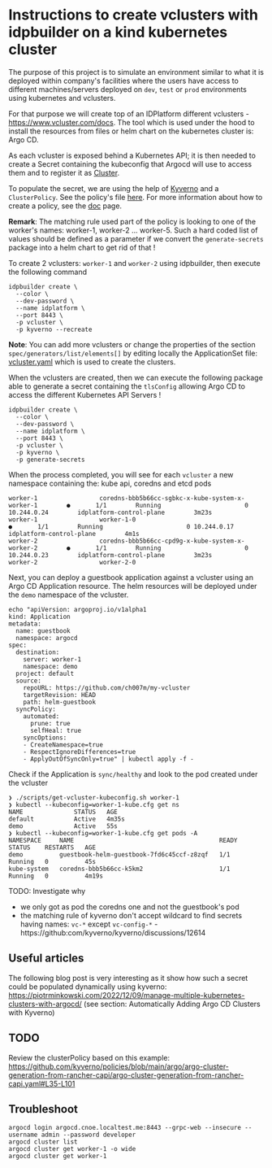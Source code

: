 # Instructions to create vclusters with idpbuilder on a kind kubernetes cluster

The purpose of this project is to simulate an environment similar to what it is deployed within company's facilities where the users have access to different machines/servers deployed on `dev`, `test` or `prod` environments using kubernetes and vclusters.

For that purpose we will create top of an IDPlatform different vclusters - https://www.vcluster.com/docs. The tool which is used under the hood to install the resources from files or helm chart on the kubernetes cluster is: Argo CD.

As each vcluster is exposed behind a Kubernetes API; it is then needed to create a Secret containing the kubeconfig that Argocd will use to access them and to register it as [Cluster](https://argo-cd.readthedocs.io/en/stable/operator-manual/declarative-setup/#clusters). 

To populate the secret, we are using the help of [Kyverno](https://kyverno.io/) and a `ClusterPolicy`. See the policy's file [here](generate-secrets/manifests/kyverno-policy.yml). For more information about how to create a policy, see the [doc](https://kyverno.io/docs/writing-policies/match-exclude/) page.

**Remark**: The matching rule used part of the policy is looking to one of the worker's names: worker-1, worker-2 ... worker-5. Such a hard coded list of values should be defined as a parameter if we convert the `generate-secrets` package into a helm chart to get rid of that !

To create 2 vclusters: `worker-1` and `worker-2` using idpbuilder, then execute the following command
```shell
idpbuilder create \
  --color \
  --dev-password \
  --name idplatform \
  --port 8443 \
  -p vcluster \
  -p kyverno --recreate  
```
**Note**: You can add more vclusters or change the properties of the section `spec/generators/list/elements[]` by editing locally the ApplicationSet file: [vcluster.yaml](vcluster/vcluster.yaml) which is used to create the clusters.

When the vclusters are created, then we can execute the following package able to generate a secret containing the `tlsConfig` allowing Argo CD to access the different Kubernetes API Servers !

```shell
idpbuilder create \
  --color \
  --dev-password \
  --name idplatform \
  --port 8443 \
  -p vcluster \
  -p kyverno \
  -p generate-secrets
```

When the process completed, you will see for each `vcluster` a new namespace containing the: kube api, coredns and etcd pods
```shell
worker-1                 coredns-bbb5b66cc-sgbkc-x-kube-system-x-worker-1        ●       1/1        Running                       0 10.244.0.24        idplatform-control-plane        3m23s
worker-1                 worker-1-0                                              ●       1/1        Running                       0 10.244.0.17        idplatform-control-plane        4m1s
worker-2                 coredns-bbb5b66cc-cpd9g-x-kube-system-x-worker-2        ●       1/1        Running                       0 10.244.0.23        idplatform-control-plane        3m23s
worker-2                 worker-2-0
```

Next, you can deploy a guestbook application against a vcluster using an Argo CD Application resource.
The helm resources will be deployed under the `demo` namespace of the vcluster.
```shell
echo "apiVersion: argoproj.io/v1alpha1
kind: Application
metadata:
  name: guestbook
  namespace: argocd
spec:
  destination:
    server: worker-1
    namespace: demo
  project: default
  source:
    repoURL: https://github.com/ch007m/my-vcluster
    targetRevision: HEAD
    path: helm-guestbook
  syncPolicy:
    automated:
      prune: true
      selfHeal: true
    syncOptions:
    - CreateNamespace=true
    - RespectIgnoreDifferences=true
    - ApplyOutOfSyncOnly=true" | kubectl apply -f -
```

Check if the Application is `sync/healthy` and look to the pod created under the vcluster
```shell
❯ ./scripts/get-vcluster-kubeconfig.sh worker-1
❯ kubectl --kubeconfig=worker-1-kube.cfg get ns
NAME              STATUS   AGE
default           Active   4m35s
demo              Active   55s
❯ kubectl --kubeconfig=worker-1-kube.cfg get pods -A
NAMESPACE     NAME                                        READY   STATUS    RESTARTS   AGE
demo          guestbook-helm-guestbook-7fd6c45ccf-z8zqf   1/1     Running   0          45s
kube-system   coredns-bbb5b66cc-k5km2                     1/1     Running   0          4m19s
```
TODO: Investigate why 
- we only got as pod the coredns one and not the guestbook's pod
- the matching rule of kyverno don't accept wildcard to find secrets having names: `vc-*` except `vc-config-*` - https://github:com/kyverno/kyverno/discussions/12614

## Useful articles

The following blog post is very interesting as it show how such a secret could be populated dynamically using kyverno: https://piotrminkowski.com/2022/12/09/manage-multiple-kubernetes-clusters-with-argocd/ (see section: Automatically Adding Argo CD Clusters with Kyverno)

## TODO

Review the clusterPolicy based on this example: https://github.com/kyverno/policies/blob/main/argo/argo-cluster-generation-from-rancher-capi/argo-cluster-generation-from-rancher-capi.yaml#L35-L101

## Troubleshoot

```shell
argocd login argocd.cnoe.localtest.me:8443 --grpc-web --insecure --username admin --password developer
argocd cluster list
argocd cluster get worker-1 -o wide
argocd cluster get worker-1
```